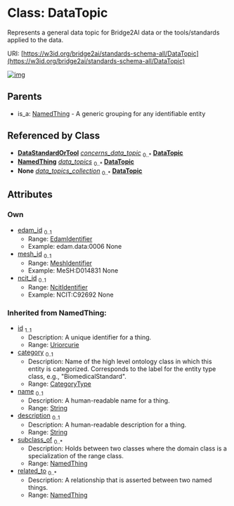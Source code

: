 
# Class: DataTopic


Represents a general data topic for Bridge2AI data or the tools/standards applied to the data.

URI: [https://w3id.org/bridge2ai/standards-schema-all/DataTopic](https://w3id.org/bridge2ai/standards-schema-all/DataTopic)


[![img](https://yuml.me/diagram/nofunky;dir:TB/class/[NamedThing],[DataStandardOrTool]-%20concerns_data_topic%200..*>[DataTopic&#124;edam_id:edam_identifier%20%3F;mesh_id:mesh_identifier%20%3F;ncit_id:ncit_identifier%20%3F;id(i):uriorcurie;category(i):category_type%20%3F;name(i):string%20%3F;description(i):string%20%3F],[UseCase]-%20data_topics%200..*>[DataTopic],[DataTopicContainer]++-%20data_topics_collection%200..*>[DataTopic],[NamedThing]^-[DataTopic],[UseCase],[DataTopicContainer],[DataStandardOrTool])](https://yuml.me/diagram/nofunky;dir:TB/class/[NamedThing],[DataStandardOrTool]-%20concerns_data_topic%200..*>[DataTopic&#124;edam_id:edam_identifier%20%3F;mesh_id:mesh_identifier%20%3F;ncit_id:ncit_identifier%20%3F;id(i):uriorcurie;category(i):category_type%20%3F;name(i):string%20%3F;description(i):string%20%3F],[UseCase]-%20data_topics%200..*>[DataTopic],[DataTopicContainer]++-%20data_topics_collection%200..*>[DataTopic],[NamedThing]^-[DataTopic],[UseCase],[DataTopicContainer],[DataStandardOrTool])

## Parents

 *  is_a: [NamedThing](NamedThing.md) - A generic grouping for any identifiable entity

## Referenced by Class

 *  **[DataStandardOrTool](DataStandardOrTool.md)** *[concerns_data_topic](concerns_data_topic.md)*  <sub>0..\*</sub>  **[DataTopic](DataTopic.md)**
 *  **[NamedThing](NamedThing.md)** *[data_topics](data_topics.md)*  <sub>0..\*</sub>  **[DataTopic](DataTopic.md)**
 *  **None** *[data_topics_collection](data_topics_collection.md)*  <sub>0..\*</sub>  **[DataTopic](DataTopic.md)**

## Attributes


### Own

 * [edam_id](edam_id.md)  <sub>0..1</sub>
     * Range: [EdamIdentifier](types/EdamIdentifier.md)
     * Example: edam.data:0006 None
 * [mesh_id](mesh_id.md)  <sub>0..1</sub>
     * Range: [MeshIdentifier](types/MeshIdentifier.md)
     * Example: MeSH:D014831 None
 * [ncit_id](ncit_id.md)  <sub>0..1</sub>
     * Range: [NcitIdentifier](types/NcitIdentifier.md)
     * Example: NCIT:C92692 None

### Inherited from NamedThing:

 * [id](id.md)  <sub>1..1</sub>
     * Description: A unique identifier for a thing.
     * Range: [Uriorcurie](types/Uriorcurie.md)
 * [category](category.md)  <sub>0..1</sub>
     * Description: Name of the high level ontology class in which this entity is categorized. Corresponds to the label for the entity type class, e.g., "BiomedicalStandard".
     * Range: [CategoryType](types/CategoryType.md)
 * [name](name.md)  <sub>0..1</sub>
     * Description: A human-readable name for a thing.
     * Range: [String](types/String.md)
 * [description](description.md)  <sub>0..1</sub>
     * Description: A human-readable description for a thing.
     * Range: [String](types/String.md)
 * [subclass_of](subclass_of.md)  <sub>0..\*</sub>
     * Description: Holds between two classes where the domain class is a specialization of the range class.
     * Range: [NamedThing](NamedThing.md)
 * [related_to](related_to.md)  <sub>0..\*</sub>
     * Description: A relationship that is asserted between two named things.
     * Range: [NamedThing](NamedThing.md)
